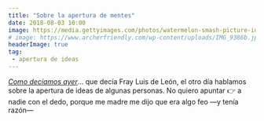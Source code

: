 ```yaml
---
title: "Sobre la apertura de mentes"
date: 2018-08-03 10:00
image: https://media.gettyimages.com/photos/watermelon-smash-picture-id540520997
# image: https://www.archerfriendly.com/wp-content/uploads/IMG_9386b.jpg
headerImage: true 
tag: 
 - apertura de ideas
---
```


[*Como decíamos ayer*](https://es.wikiquote.org/wiki/Fray_Luis_de_León)... que decía Fray Luis de León, el otro día hablamos sobre la apertura de ideas de algunas personas. No quiero apuntar :point_right: a nadie con el dedo, porque me madre me dijo que era algo feo —y tenía razón—